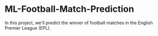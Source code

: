 # ML-Football-Match-Prediction
In this project, we'll predict the winner of football matches in the English Premier League (EPL).

